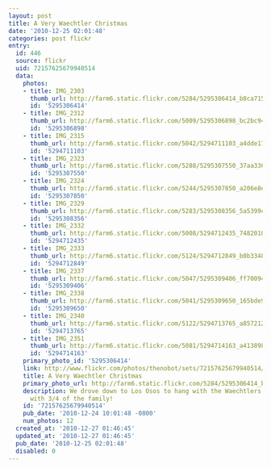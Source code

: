 ```yaml
---
layout: post
title: A Very Waechtler Christmas
date: '2010-12-25 02:01:48'
categories: post flickr
entry:
  id: 446
  source: flickr
  uid: 72157625679940514
  data:
    photos:
    - title: IMG_2303
      thumb_url: http://farm6.static.flickr.com/5284/5295306414_b8ca715acb_s.jpg
      id: '5295306414'
    - title: IMG_2312
      thumb_url: http://farm6.static.flickr.com/5009/5295306898_bc2bc9417f_s.jpg
      id: '5295306898'
    - title: IMG_2315
      thumb_url: http://farm6.static.flickr.com/5042/5294711103_a4dde177d3_s.jpg
      id: '5294711103'
    - title: IMG_2323
      thumb_url: http://farm6.static.flickr.com/5288/5295307550_37aa3364a3_s.jpg
      id: '5295307550'
    - title: IMG_2324
      thumb_url: http://farm6.static.flickr.com/5244/5295307850_a206e8edc1_s.jpg
      id: '5295307850'
    - title: IMG_2329
      thumb_url: http://farm6.static.flickr.com/5283/5295308356_5a5399c19c_s.jpg
      id: '5295308356'
    - title: IMG_2332
      thumb_url: http://farm6.static.flickr.com/5008/5294712435_7482010af3_s.jpg
      id: '5294712435'
    - title: IMG_2333
      thumb_url: http://farm6.static.flickr.com/5124/5294712849_b0b3348b93_s.jpg
      id: '5294712849'
    - title: IMG_2337
      thumb_url: http://farm6.static.flickr.com/5047/5295309406_ff70094065_s.jpg
      id: '5295309406'
    - title: IMG_2338
      thumb_url: http://farm6.static.flickr.com/5041/5295309650_165bde95ed_s.jpg
      id: '5295309650'
    - title: IMG_2340
      thumb_url: http://farm6.static.flickr.com/5122/5294713765_a857212e09_s.jpg
      id: '5294713765'
    - title: IMG_2351
      thumb_url: http://farm6.static.flickr.com/5081/5294714163_a41389851e_s.jpg
      id: '5294714163'
    primary_photo_id: '5295306414'
    link: http://www.flickr.com/photos/thenobot/sets/72157625679940514/
    title: A Very Waechtler Christmas
    primary_photo_url: http://farm6.static.flickr.com/5284/5295306414_b8ca715acb_m.jpg
    description: We drove down to Los Osos to hang with the Waechtlers.  Fun times
      with 3/4 of the family!
    id: '72157625679940514'
    pub_date: '2010-12-24 10:01:48 -0800'
    num_photos: 12
  created_at: '2010-12-27 01:46:45'
  updated_at: '2010-12-27 01:46:45'
  pub_date: '2010-12-25 02:01:48'
  disabled: 0
---
```

